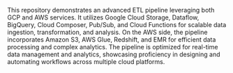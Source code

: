This repository demonstrates an advanced ETL pipeline leveraging both GCP and AWS services. It utilizes Google Cloud Storage, Dataflow, BigQuery, Cloud Composer, Pub/Sub, and Cloud Functions for scalable data ingestion, transformation, and analysis. On the AWS side, the pipeline incorporates Amazon S3, AWS Glue, Redshift, and EMR for efficient data processing and complex analytics. The pipeline is optimized for real-time data management and analytics, showcasing proficiency in designing and automating workflows across multiple cloud platforms.
